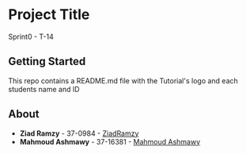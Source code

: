 # Project Title

Sprint0 - T-14

## Getting Started

This repo contains a README.md file with the Tutorial's logo and each students name and ID

## About

* **Ziad Ramzy** - 37-0984 - [ZiadRamzy](https://github.com/ZiadRamzy)
* **Mahmoud Ashmawy** - 37-16381 - [Mahmoud Ashmawy](https://github.com/ashmawy1)
